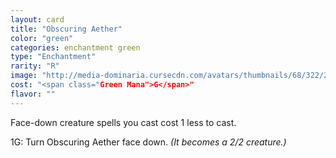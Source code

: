 ```yaml
---
layout: card
title: "Obscuring Aether"
color: "green"
categories: enchantment green
type: "Enchantment"
rarity: "R"
image: "http://media-dominaria.cursecdn.com/avatars/thumbnails/68/322/200/283/635618399965323251.png"
cost: "<span class="Green Mana">G</span>"
flavor: ""
---
```


Face-down creature spells you cast cost <span class="tip mana-icon mana-colorless-01" title="1 Colorless Mana">1</span> less to cast.

<span class="tip mana-icon mana-colorless-01" title="1 Colorless Mana">1</span><span class="tip mana-icon mana-green" title="1 Green Mana">G</span>: Turn Obscuring Aether face down. <em>(It becomes a 2/2 creature.)</em>
